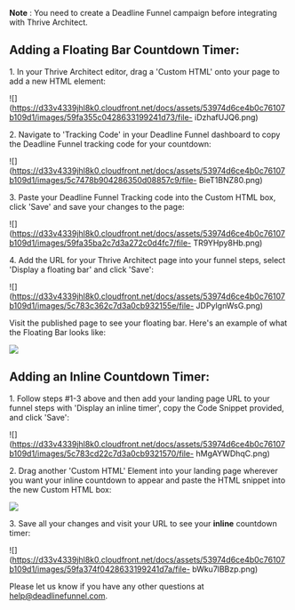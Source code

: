 **Note** :  You need to create a Deadline Funnel campaign before integrating
with Thrive Architect.

## Adding a Floating Bar Countdown Timer:

1\.  In your Thrive Architect editor, drag a 'Custom HTML' onto your page to add a new HTML element: 

![](https://d33v4339jhl8k0.cloudfront.net/docs/assets/53974d6ce4b0c76107b109d1/images/59fa355c0428633199241d73/file-
iDzhafUJQ6.png)


2\. Navigate to 'Tracking Code' in your Deadline Funnel dashboard to copy the Deadline Funnel tracking code for your countdown: 

![](https://d33v4339jhl8k0.cloudfront.net/docs/assets/53974d6ce4b0c76107b109d1/images/5c7478b904286350d08857c9/file-
BieT1BNZ80.png)


3\. Paste your Deadline Funnel Tracking code into the Custom HTML box, click 'Save' and save your changes to the page: 

![](https://d33v4339jhl8k0.cloudfront.net/docs/assets/53974d6ce4b0c76107b109d1/images/59fa35ba2c7d3a272c0d4fc7/file-
TR9YHpy8Hb.png)


4\. Add the URL for your Thrive Architect page into your funnel steps, select 'Display a floating bar' and click 'Save': 

![](https://d33v4339jhl8k0.cloudfront.net/docs/assets/53974d6ce4b0c76107b109d1/images/5c783c362c7d3a0cb932155e/file-
JDPyIgnWsG.png)

Visit the published page to see your floating bar. Here's an example of what
the Floating Bar looks like:

![](https://d33v4339jhl8k0.cloudfront.net/docs/assets/53974d6ce4b0c76107b109d1/images/5c65c0a12c7d3a66e32e783a/file-r2622Bfum3.png)

## Adding an Inline Countdown Timer:

1\.  Follow steps #1-3 above and then add your landing page URL to your funnel steps with 'Display an inline timer', copy the Code Snippet provided, and click 'Save':   

![](https://d33v4339jhl8k0.cloudfront.net/docs/assets/53974d6ce4b0c76107b109d1/images/5c783cd22c7d3a0cb9321570/file-
hMgAYWDhqC.png)


2\. Drag another 'Custom HTML' Element into your landing page wherever you want your inline countdown to appear and paste the HTML snippet into the new Custom HTML box: 

![](https://d33v4339jhl8k0.cloudfront.net/docs/assets/53974d6ce4b0c76107b109d1/images/59fa36fd0428633199241d78/file-7NlWAnzfJY.png)


3\. Save all your changes and visit your URL to see your **inline** countdown timer: 

![](https://d33v4339jhl8k0.cloudfront.net/docs/assets/53974d6ce4b0c76107b109d1/images/59fa374f0428633199241d7a/file-
bWku7lBBzp.png)

Please let us know if you have any other questions at
[help@deadlinefunnel.com](mailto:mailto:help@deadlinefunnel.com).

